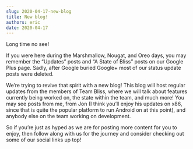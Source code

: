 ```yaml
---
slug: 2020-04-17-new-blog
title: New blog!
authors: eric
date: 2020-04-17
---
```


Long time no see!

If you were here during the Marshmallow, Nougat, and Oreo days, you may remember the “Updates” posts and “A State of Bliss” posts on our Google Plus page. Sadly, after Google buried Google+ most of our status update posts were deleted.

We’re trying to revive that spirit with a new blog! This blog will host regular updates from the members of Team Bliss, where we will talk about features currently being worked on, the state within the team, and much more! You may see posts from me, from Jon (I think you’ll enjoy his updates on x86, since that is quite the popular platform to run Android on at this point), and anybody else on the team working on development.

So if you’re just as hyped as we are for posting more content for you to enjoy, then follow along with us for the journey and consider checking out some of our social links up top!
